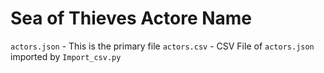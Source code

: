 # Sea of Thieves Actore Name





`actors.json` - This is the primary file 
`actors.csv` - CSV File of `actors.json` imported by `Import_csv.py`



